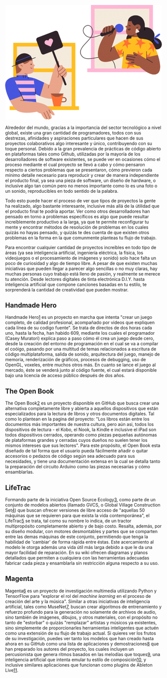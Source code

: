 <!--
.. title: Algunos proyectos entretenidos de código abierto
.. slug: algunos-proyectos-entretenidos-de-codigo-abierto
.. date: 2019-04-08
.. author: Rainer Palm
.. tags: open source
.. category: open source
.. link: 
.. description: 
.. type: text
-->

<!-- # Algunos proyectos entretenidos de código abierto -->
<!-- **Por Rainer Palm** -->

![header](../../../images/blog/algunos-proyectos-entretenidos-de-codigo-abierto/header.png)

Alrededor del mundo, gracias a la importancia del sector tecnológico a nivel global, existe una gran cantidad de programadores, todos con sus destrezas, afinidades y aspiraciones particulares que hacen de sus proyectos colaborativos algo interesante y único, contribuyendo con su toque personal. Debido a la gran prevalencia de prácticas de código abierto en plataformas tales como Github, utilizadas por la mayoría de los desarrolladores de software existentes, se puede ver en ocasiones cómo el proceso mediante el cual proyecto se llevó a cabo y cómo pensaron respecto a ciertos problemas que se presentaron, cómo previeron cada mínimo detalle necesario para reproducir y crear de manera independiente el producto final, ya sea una pieza de software, un diseño de hardware, o inclusive algo tan común pero no menos importante como lo es una foto o un sonido, reproducibles en todo sentido de la palabra.

<!-- TEASER_END -->

Todo esto puede hacer el proceso de ver que tipos de proyectos la gente ha realizado, algo bastante interesante, inclusive más allá de la útilidad que el producto final te podría aportar. Ver como otros desarrolladores han pensado en torno a problemas específicos es algo que puede resultar increíblemente productivo a la larga, ya que te permite reconfigurar tu mente y encontrar métodos de resolución de problemas en los cuales quizás no hayas pensado, y quizás te des cuenta de que existen otros problemas en la forma en la que comunmente planteas tu flujo de trabajo.

Para encontrar cualquier cantidad de proyectos increíbles en todo tipo de áreas (ya sea inteligencia artificial, ingeniería eléctrica, la física, los videojuegos o el procesamiento de imágenes y sonido) solo hace falta un poco de curiosidad y algo de tiempo libre. A pesar de que existen muchas iniciativas que pueden llegar a parecer algo sencillas o no muy claras, hay muchas personas cuyo trabajo está lleno de pasión, y realmente se merece tu atención. Desde lectores digitales de tinta electrónica D.I.Y. hasta inteligencia artificial que compone canciones basadas en tu estilo, te sorprenderá la cantidad de creatividad que pueden mostrar.

## Handmade Hero

Handmade Hero[1] es un proyecto en marcha que intenta "crear un juego completo, de calidad profesional, acompañado por videos que expliquen cada línea de su codigo fuente". Se trata de directos de dos horas cada uno, hasta la fecha, han habido 609,  mediante los cuales el programador (Casey Muratori) explica paso a paso cómo él crea un juego desde cero, desde la creación del entorno de programación en el cual se va a compilar el coóigo, pasando por una multitud de temas relacionados a escritura de código multiplataforma, salida de sonido, arquitectura del juego, manejo de memoría, renderización de gráficos, procesos de debugging, uso de OpenGL, voxeles, entre muchos otros más. En cuanto se lance el juego al mercado, éste se venderá junto al código fuente, el cual estará disponible bajo una licencia de acceso público después de dos años.

## The Open Book

The Open Book[2] es un proyecto disponible en GitHub que busca crear una alternativa completamente libre y abierta a aquellos dispositivos que están especializados para la lectura de libros y otros documentos digitales. Tal como lo plantean en la pagina del proyecto: "Los libros están entre los documentos más importantes de nuestra cultura, pero aún asi, todos los dispositivos de lectura - el Kobo, el Nook, la Kindle e inclusive el iPad son todos dispositivos cerrados, operando como piezas pequeñas autónomas de plataformas grandes y cerradas cuyos dueños no suelen tener los mismos intereses que sus lectores". Para este propósito, el Open Book esta diseñado de tal forma que el usuario pueda fácilmente añadir o quitar accesorios o pedazos de código según sea adecuado para sus necesidades, y tiene una documentación extensa en la cual se detalla tanto la preparación del circuito Arduino como las piezas necesarias y cómo ensamblarlas.

## LifeTrac

Formando parte de la iniciativa Open Source Ecology[3], como parte de un conjunto de modelos abiertos (llamado GVCS, o Global Village Construction Set[4]) que buscan ofrecer versiones de libre acceso de "aquellas 50 máquinas que se requieren para que exista la vida contemporánea", el LifeTrac[5] se trata, tal como su nombre lo indica, de un tractor multipropósito completamente abierto y de bajo costo. Resalta, además, por su diseño modular, con motores desmontables y partes que se comparten entre las demas máquinas de este conjunto, permitiendo que tenga la habilidad de 'cambiar' de forma rápida entre éstas. Este acercamiento al modelo le otorga además una vida útíl más larga debido a que le da una mayor facilidad de reparación. En su wiki ofrecen diagramas y planos detallados que permiten a cualquiera con las herramientas adecuadas fabricar cada pieza y ensamblarla sín restricción alguna respecto a su uso.

## Magenta

Magenta[6] es un proyecto de investigación multimedia utilizando Python y TensorFlow para "explorar el rol del *machine learning* en el proceso de creación del arte y la música". Similar a otras iniciativas de inteligencia artificial, tales como MuseNet[7], buscan crear algoritmos de entrenamiento y refuerzo profundo para la generación no solamente de archivos de audio, sino también de imágenes, dibujos, y otros materiales, con el propósito no tanto de "estorbar" o quizás "remplazar" artistas y músicos ya existentes, sino simplemente de proporcionarles herramientas inteligentes que actuén como una extensión de su flujo de trabajo actual. Si quieres ver los frutos de su investigación, puedes ver tanto los modelos que han creado hasta ahora en su GitHub como una lista de aplicaciones y demostraciones[8] que han preparado los autores del proyecto, los cuales incluyen un percusionista que genera ritmos basados en las melodías que toques[9], una inteligencia artificial que intenta emular tu estilo de composición[10], y inclusive similares aplicaciones que funcionan como plugins de Ableton Live[11].

[1]: https://handmadehero.org/ "Handmade Hero"
[10]: https://magenta.tensorflow.org/midi-me "MidiMe"
[11]: https://magenta.tensorflow.org/studio-announce "Magenta Studio"
[2]: https://github.com/joeycastillo/The-Open-Book "The Open Book"
[3]: https://www.opensourceecology.org/about-overview/ "Open Source Ecology"
[4]: https://wiki.opensourceecology.org/wiki/Global_Village_Construction_Set "Global Village Construction Set"
[5]: https://wiki.opensourceecology.org/wiki/LifeTrac "LifeTrac"
[6]: https://github.com/magenta/magenta "Magenta"
[7]: https://openai.com/blog/musenet/ "MuseNet"
[8]: https://magenta.tensorflow.org/demos/web/ "Web apps built with Magenta.js"
[9]: https://magenta.tensorflow.org/drumbot "DrumBot"
